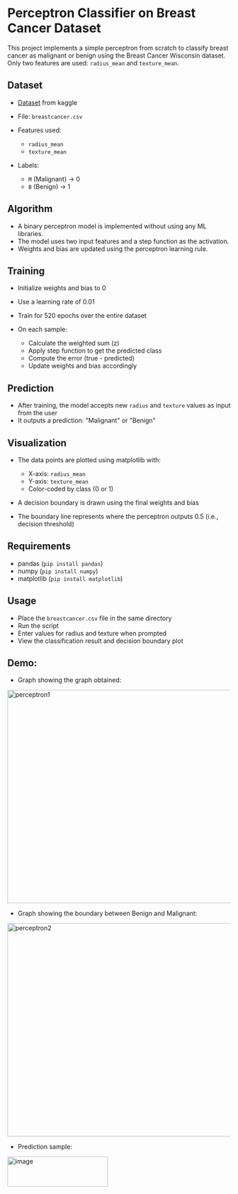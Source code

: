 # Perceptron Classifier on Breast Cancer Dataset

This project implements a simple perceptron from scratch to classify breast cancer as malignant or benign using the Breast Cancer Wisconsin dataset. Only two features are used: `radius_mean` and `texture_mean`.

## Dataset

- [Dataset](https://www.kaggle.com/datasets/uciml/breast-cancer-wisconsin-data/data) from kaggle
- File: `breastcancer.csv`
- Features used:

  - `radius_mean`
  - `texture_mean`
- Labels:

  - `M` (Malignant) → 0
  - `B` (Benign) → 1

## Algorithm

- A binary perceptron model is implemented without using any ML libraries.
- The model uses two input features and a step function as the activation.
- Weights and bias are updated using the perceptron learning rule.

## Training

- Initialize weights and bias to 0
- Use a learning rate of 0.01
- Train for 520 epochs over the entire dataset
- On each sample:

  - Calculate the weighted sum (z)
  - Apply step function to get the predicted class
  - Compute the error (true - predicted)
  - Update weights and bias accordingly

## Prediction

- After training, the model accepts new `radius` and `texture` values as input from the user
- It outputs a prediction: "Malignant" or "Benign"

## Visualization

- The data points are plotted using matplotlib with:

  - X-axis: `radius_mean`
  - Y-axis: `texture_mean`
  - Color-coded by class (0 or 1)
- A decision boundary is drawn using the final weights and bias
- The boundary line represents where the perceptron outputs 0.5 (i.e., decision threshold)

## Requirements

- pandas (`pip install pandas`)
- numpy (`pip install numpy`)
- matplotlib (`pip install matplotlib`)

## Usage

- Place the `breastcancer.csv` file in the same directory
- Run the script
- Enter values for radius and texture when prompted
- View the classification result and decision boundary plot

## Demo:
- Graph showing the graph obtained:

<img width="640" height="480" alt="perceptron1" src="https://github.com/user-attachments/assets/38ecf4bb-33c4-4bc2-b59c-2a35fa2218d4" />

- Graph showing the boundary between Benign and Malignant:

<img width="640" height="480" alt="perceptron2" src="https://github.com/user-attachments/assets/6fe3a7b8-9c98-4f06-a8da-40b0be6cb5ab" />

- Prediction sample:

<img width="227" height="68" alt="image" src="https://github.com/user-attachments/assets/b78cf7db-e105-44ba-a206-6ed3d3cdb4ed" />
